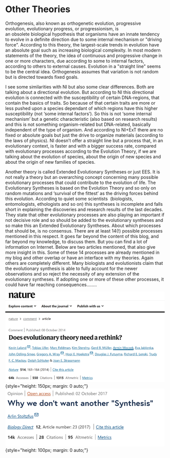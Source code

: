 # Other Theories

Orthogenesis, also known as orthogenetic evolution, progressive evolution, evolutionary progress, or progressionism, is an obsolete biological hypothesis that organisms have an innate tendency to evolve in a definite direction due to some internal mechanism or "driving force". According to this theory, the largest-scale trends in evolution have an absolute goal such as increasing biological complexity. In most modern statements of the theory, the idea of continuous and progressive change in one or more characters, due according to some to internal factors, according to others to external causes. Evolution in a "straight line" seems to be the central idea. Orthogenesis assumes that variation is not random but is directed towards fixed goals.

I see some similarities with NI but also some clear differences. Both are talking about a directional evolution. But according to NI this directional evolution is connected with the susceptibility of certain DNA-regions, that contain the basics of traits. So because of that certain traits are more or less pushed upon a species dependant of which regions have this higher susceptibility (not ‘some internal factors’). So this is not ‘some internal mechanism’ but a genetic characteristic (also based on research results) and this is not something organism-related but DNA-related, basically independent of the type of organism. And according to NI+ExT there are no fixed or absolute goals but just the drive to organize materials (according to the laws of physics). NI doesn’t offer a straight line but a process that, in an evolutionary context, is faster and with a bigger success rate, compared with evolutionary processes according to the Evolution Theory, if we are talking about the evolution of species, about the origin of new species and about the origin of new families of species.

Another theory is called Extended Evolutionary Syntheses or just EES. It is not really a theory but an overarching concept concerning many possible evolutionary processes that could contribute to the evolution of life. The Evolutionary Syntheses is based on the Evolution Theory and so only on random mutations and ‘survival of the fittest’ as the driving forces behind this evolution. According to quiet some scientists  (biologists, entomologists, ethologists and so on) this syntheses is incomplete and falls short in explaining the discoveries and research results of the last decades. They state that other evolutionary processes are also playing an important if not decisive role and so should be added to the evolutionary syntheses and so make this an Extended Evolutionary Syntheses. About which processes that should be, is no consensus. There are at least 14(!) possible processes mentioned in this respect. It goes far beyond the content of this blog, and far beyond my knowledge, to discuss them. But you can find a lot of information on Internet. Below are two articles mentioned, that also give more insight in this. Some of these 14 processes are already mentioned in my blog and other overlap or have an interface with my theories. Again others are completely different. Many biologists and evolutionists claim that the evolutionary synthesis is able to fully account for the newer observations and so reject the necessity of any extension of the evolutionary syntheses. If adopting one or more of these other processes, it could have far reaching consequences……..

![art rethink evolution af life.png](/art%20rethink%20evolution%20af%20life.png){style="height: 150px; margin: 0 auto;"}![art why we don't want.png](/art%20why%20we%20don't%20want.png){style="height: 100px; margin: 0 auto;"}
